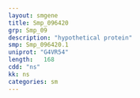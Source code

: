 ```yaml
---
layout: smgene
title: Smp_096420
grp: Smp_09
description: "hypothetical protein"
smp: Smp_096420.1
uniprot: "G4VR54"
length:   168
cdd: "ns"
kk: ns
categories: sm
---
```

